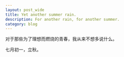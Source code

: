 ```yaml
---
layout: post_wide
title: Yet another summer rain.
description: For another rain, for another summer.
category: blog
---
```

<p>对于那些为了理想而燃烧的青春，我从来不想多说什么。</p>

<p>七月初一，立秋。</p>
